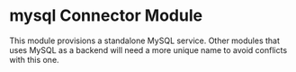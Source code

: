 # mysql Connector Module
This module provisions a standalone MySQL service. Other modules that uses MySQL as a backend will need a more unique name to avoid conflicts with this one.
